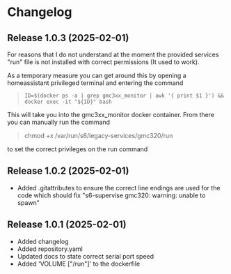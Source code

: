 # Changelog

## Release 1.0.3 (2025-02-01)

For reasons that I do not understand at the moment the provided services "run" file is not installed with correct permissions (It used to work).

As a temporary measure you can get around this by opening a homeassistant privileged terminal and entering the command

>``ID=$(docker ps -a | grep gmc3xx_monitor | awk '{ print $1 }') && docker exec -it "${ID}" bash``

This will take you into the gmc3xx_monitor docker container. From there you can manually run the command
 
>
>chmod +x /var/run/s6/legacy-services/gmc320/run
>
>
to set the correct privileges on the run command

## Release 1.0.2 (2025-02-01)
- Added .gitattributes to ensure the correct line endings are used for the code which should fix "s6-supervise gmc320: warning: unable to spawn"

## Release 1.0.1 (2025-02-01)
- Added changelog
- Added repository.yaml
- Updated docs to state correct serial port speed
- Added 'VOLUME ["/run"]' to the dockerfile

